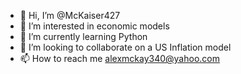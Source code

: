 - 👋 Hi, I’m @McKaiser427
- 👀 I’m interested in economic models
- 🌱 I’m currently learning Python
- 💞️ I’m looking to collaborate on a US Inflation model
- 📫 How to reach me alexmckay340@yahoo.com

<!---
McKaiser427/McKaiser427 is a ✨ special ✨ repository because its `README.md` (this file) appears on your GitHub profile.
You can click the Preview link to take a look at your changes.
--->
